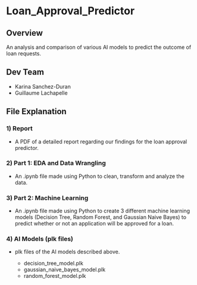 # Loan_Approval_Predictor

## Overview

An analysis and comparison of various AI models to predict the outcome of loan requests.

## Dev Team

- Karina Sanchez-Duran
- Guillaume Lachapelle

## File Explanation

### 1) Report

- A PDF of a detailed report regarding our findings for the loan approval predictor.
  
### 2) Part 1: EDA and Data Wrangling

- An .ipynb file made using Python to clean, transform and analyze the data.
  
### 3) Part 2: Machine Learning

- An .ipynb file made using Python to create 3 different machine learning models (Decision Tree, Random Forest, and Gaussian Naive Bayes) to predict whether or not an application will be approved for a loan.
  
### 4) AI Models (plk files)

- plk files of the AI models described above.

  - decision_tree_model.plk
  - gaussian_naive_bayes_model.plk
  - random_forest_model.plk


